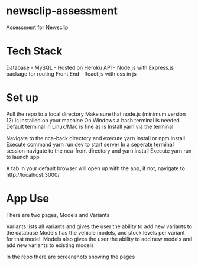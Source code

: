 # newsclip-assessment
Assessment for Newsclip


# Tech Stack
Database - MySQL - Hosted on Heroku
API - Node.js with Express.js package for routing
Front End - React.js with css in js


# Set up
Pull the repo to a local directory
Make sure that node.js (minimum version 12) is installed on your machine
On Windows a bash terminal is needed. Default terminal in Linux/Mac is fine as is
Install yarn via the terminal

Navigate to the nca-back directory and execute yarn install or npm install
Execute command yarn run dev to start server
In a seperate terminal session navigate to the nca-front directory and yarn install
Execute yarn run to launch app

A tab in your default browser will open up with the app, if not, navigate to http://localhost:3000/


# App Use
There are two pages, Models and Variants

Variants lists all variants and gives the user the ability to add new variants to the database
Models has the vehicle models, and stock levels per variant for that model.
Models also gives the user the ability to add new models and add new variants to existing models

In the repo there are screenshots showing the pages

